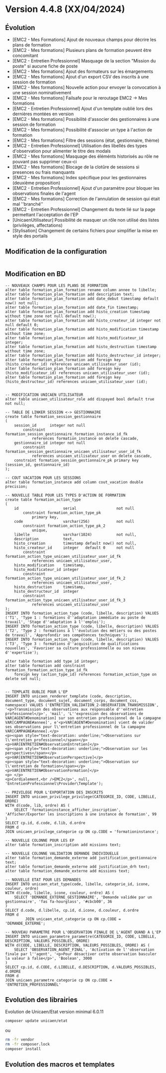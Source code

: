 Version 4.4.8 (XX/04/2024)
====

Évolution
---
- [EMC2 - Mes Formations] Ajout de nouveaux champs pour décrire les plans de formation
- [EMC2 - Mes formations] Plusieurs plans de formation peuvent être concomitant
- [EMC2 - Entretien Professionnel] Masquage de la section "Mission du poste" si aucune fiche de poste
- [EMC2 - Mes formations] Ajout des formateurs sur les émargements
- [EMC2 - Mes formations] Ajout d'un export CSV des inscrits à une session de formation
- [EMC2 - Mes formations] Nouvelle action pour envoyer la convocation à une session nominativement
- [EMC2 - Mes formations] Failsafe pour le reroutage EMC2 -> Mes formations 
- [EMC2 - Entretien Professionnel] Ajout d'un template oublié lors des dernières montées en version
- [EMC2 - Mes formations] Possibilité d'associer des gestionnaires à une session de formation 
- [EMC2 - Mes formations] Possibilité d'associer un type à l'action de formation
- [EMC2 - Mes formations] Filtre des sessions (état, gestionnaire, thème)
- [EMC2 - Entretien Professionnel] Utilisation des libellés des types d'observation pour alimenter le titre des modals
- [EMC2 - Mes formations] Masquage des éléménts historisés au rôle ne pouvant pas supprimer ceux-ci
- [EMC2 - Mes formations] Blocage de la clotûre de sessions si presences ou frais manquants
- [EMC2 - Mes formations] Index spécifique pour les gestionnaires (deuxième proposition)
- [EMC2 - Entretien Professionnel] Ajout d'un paramètre pour bloquer les observations finales de l'agent
- [EMC2 - Mes formations] Correction de l'annulation de session qui était mal ''branché''
- [EMC2 - Entretien Professionnel] Changement du texte lié sur la page permettant l'acceptation de l'EP
- [UnicaenUtilisateur] Possibilité de masquer un rôle non utilisé des listes (privilèges, affectations)
- [Stylisation] Changement de certains fichiers pour simplifier la mise en style des portails

Modification de la configuration
---

```bash
```

Modification en BD
---

```postgresql
-- NOUVEAUX CHAMPS POUR LES PLANS DE FORMATION
alter table formation_plan_formation rename column annee to libelle;
alter table formation_plan_formation add description text;
alter table formation_plan_formation add date_debut timestamp default now() not null;
alter table formation_plan_formation add date_fin timestamp;
alter table formation_plan_formation add histo_creation timestamp without time zone not null default now();
alter table formation_plan_formation add histo_createur_id integer not null default 0;
alter table formation_plan_formation add histo_modification timestamp without time zone;
alter table formation_plan_formation add histo_modificateur_id integer;
alter table formation_plan_formation add histo_destruction timestamp without time zone;
alter table formation_plan_formation add histo_destructeur_id integer;
alter table formation_plan_formation add foreign key (histo_createur_id) references unicaen_utilisateur_user (id);
alter table formation_plan_formation add foreign key (histo_modificateur_id) references unicaen_utilisateur_user (id);
alter table formation_plan_formation add foreign key (histo_destructeur_id) references unicaen_utilisateur_user (id);


-- MODIFICATION UNICAEN UTILISATEUR
alter table unicaen_utilisateur_role add dispayed bool default true not null;

-- TABLE DE LINKER SESSION <-> GESTIONNAIRE
create table formation_session_gestionnaire
(
    session_id      integer not null
        constraint formation_session_gestionnaire_formation_instance_id_fk
            references formation_instance on delete cascade,
    gestionnaire_id integer not null
        constraint formation_session_gestionnaire_unicaen_utilisateur_user_id_fk
            references unicaen_utilisateur_user on delete cascade,
    constraint formation_session_gestionnaire_pk primary key (session_id, gestionnaire_id)
);

-- COUT VACATION POUR LES SESSIONS
alter table formation_instance add column cout_vacation double precision; 

-- NOUVELLE TABLE POUR LES TYPES D'ACTION DE FORMATION
create table formation_action_type
(
    id                    serial                  not null
        constraint formation_action_type_pk
            primary key,
    code                  varchar(256)            not null
        constraint formation_action_type_pk_2
            unique,
    libelle               varchar(1024)           not null,
    description           text,
    histo_creation        timestamp default now() not null,
    histo_createur_id     integer   default 0     not null
        constraint formation_action_type_unicaen_utilisateur_user_id_fk
            references unicaen_utilisateur_user,
    histo_modification    timestamp,
    histo_modificateur_id integer
        constraint formation_action_type_unicaen_utilisateur_user_id_fk_2
            references unicaen_utilisateur_user,
    histo_destruction     timestamp,
    histo_destructeur_id  integer
        constraint formation_action_type_unicaen_utilisateur_user_id_fk_3
            references unicaen_utilisateur_user
);
INSERT INTO formation_action_type (code, libelle, description) VALUES ('T1', 'Type 1 : formations d''adaptation immédiate au poste de travail', 'Stage d''adaptation à l''emploi');
INSERT INTO formation_action_type (code, libelle, description) VALUES ('T2', 'Type 2 : formations à l''évolution des métiers ou des postes de travail', 'Approfondir ses compétences techniques');
INSERT INTO formation_action_type (code, libelle, description) VALUES ('T3', 'Type 3 : formations d''acquisition de qualifications nouvelles', 'Favoriser sa culture professionnelle ou son niveau d''expertise');

alter table formation add type_id integer;
alter table formation add constraint formation_formation_action_type_id_fk
    foreign key (action_type_id) references formation_action_type on delete set null;


-- TEMPLATE OUBLIE POUR L'EP
INSERT INTO unicaen_renderer_template (code, description, document_type, document_sujet, document_corps, document_css, namespace) VALUES ('ENTRETIEN_VALIDATION_2-OBSERVATION_TRANSMISSION', '<p>Transmission des observations aux responsable d''entretien professionnel</p>', 'mail', 'L''expression des observations de VAR[AGENT#Denomination] sur son entretien professionnel de la campagne VAR[CAMPAGNE#annee]', e'<p>VAR[AGENT#Denomination] vient de valider ses observations pour l\'entretien professionnel de la campagne VAR[CAMPAGNE#annee].</p>
<p><span style="text-decoration: underline;">Observations sur l\'entretien professionnel</span></p>
<p>VAR[ENTRETIEN#ObservationEntretien]</p>
<p><span style="text-decoration: underline;">Observation sur les perspectives</span></p>
<p>VAR[ENTRETIEN#ObservationPerspective]</p>
<p><span style="text-decoration: underline;">Observation sur l\'entretien de formation</span></p>
<p>VAR[ENTRETIEN#ObservationFormation]</p>
<p> </p>
<p>Cordialement,<br />EMC2</p>', null, 'EntretienProfessionnel\Provider\Template');

-- PRIVILEGE POUR L'EXPORTATION DES INSCRITS
INSERT INTO unicaen_privilege_privilege(CATEGORIE_ID, CODE, LIBELLE, ORDRE)
WITH d(code, lib, ordre) AS (
    SELECT 'formationinstance_afficher_inscription', 'Afficher/Exporter les inscriptions à une instance de formation', 99
)
SELECT cp.id, d.code, d.lib, d.ordre
FROM d
JOIN unicaen_privilege_categorie cp ON cp.CODE = 'formationinstance';

-- NOUVELLE COLONNE POUR LES EP
alter table formation_inscription add missions text;

-- NOUVELLE COLONNE VALIDATION DEMANDE INDIVIDUELLE
alter table formation_demande_externe add justification_gestionnaire text;
alter table formation_demande_externe add justification_drh text;
alter table formation_demande_externe add missions text;

-- NOUVELLE ETAT POUR LES DEMANDES
INSERT INTO unicaen_etat_type(code, libelle, categorie_id, icone, couleur, ordre)
WITH d(code, libelle, icone, couleur, ordre) AS (
    SELECT 'DEMANDE_EXTERNE_GESTIONNAIRE', 'Demande validée par un gestionnaire', 'fas fa-hourglass', '#cbcb00', 36 
)
SELECT d.code, d.libelle, cp.id, d.icone, d.couleur, d.ordre
FROM d
         JOIN unicaen_etat_categorie cp ON cp.CODE = 'DEMANDE_EXTERNE';

-- NOUVEAU PARAMETRE POUR L'OBSERVATION FINALE DE L'AGENT QUAND A L'EP
INSERT INTO unicaen_parametre_parametre(CATEGORIE_ID, CODE, LIBELLE, DESCRIPTION, VALEURS_POSSIBLES, ORDRE)
WITH d(CODE, LIBELLE, DESCRIPTION, VALEURS_POSSIBLES, ORDRE) AS (
    SELECT 'OBSERVATION_AGENT_FINAL', 'Activation de l''observation finale par l''agent', '<p>Pour désactiver cette observation basculer la valeur à false</p>', 'Boolean', 3000
)
SELECT cp.id, d.CODE, d.LIBELLE, d.DESCRIPTION, d.VALEURS_POSSIBLES, d.ORDRE
FROM d
JOIN unicaen_parametre_categorie cp ON cp.CODE = 'ENTRETIEN_PROFESSIONNEL'
```

Evolution des librairies
---

Evolution de Unicaen/Etat version minimal 6.0.11

```bash
composer update unicaen/etat
```

ou

```bash
rm -fr vendor
rm -fr composer.lock
composer install
```

Evolution des macros et templates
---

